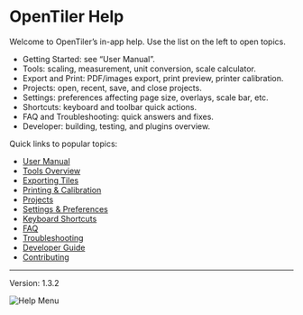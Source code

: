 # OpenTiler Help

Welcome to OpenTiler’s in-app help. Use the list on the left to open topics.

- Getting Started: see “User Manual”.
- Tools: scaling, measurement, unit conversion, scale calculator.
- Export and Print: PDF/images export, print preview, printer calibration.
- Projects: open, recent, save, and close projects.
- Settings: preferences affecting page size, overlays, scale bar, etc.
- Shortcuts: keyboard and toolbar quick actions.
- FAQ and Troubleshooting: quick answers and fixes.
- Developer: building, testing, and plugins overview.

Quick links to popular topics:
- [User Manual](user_manual.md)
- [Tools Overview](tools.md)
- [Exporting Tiles](exporting.md)
- [Printing & Calibration](printing_and_calibration.md)
- [Projects](projects.md)
- [Settings & Preferences](settings.md)
- [Keyboard Shortcuts](shortcuts.md)
- [FAQ](faq.md)
- [Troubleshooting](troubleshooting.md)
- [Developer Guide](developer.md)
- [Contributing](contributing.md)

---

Version: 1.3.2

![Help Menu](../docs/images/17-help-menu.png)
